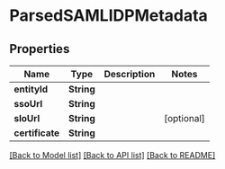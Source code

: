 # ParsedSAMLIDPMetadata

## Properties

Name | Type | Description | Notes
------------ | ------------- | ------------- | -------------
**entityId** | **String** |  | 
**ssoUrl** | **String** |  | 
**sloUrl** | **String** |  | [optional] 
**certificate** | **String** |  | 

[[Back to Model list]](../README.md#documentation-for-models) [[Back to API list]](../README.md#documentation-for-api-endpoints) [[Back to README]](../README.md)


